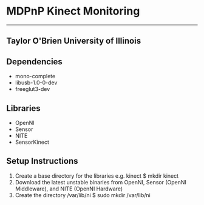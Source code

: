 # MDPnP Kinect Monitoring #
---------------------------
Taylor O'Brien
University of Illinois
---------------------------
## Dependencies ##

+ mono-complete
+ libusb-1.0-0-dev
+ freeglut3-dev

## Libraries ##

+ OpenNI
+ Sensor
+ NITE
+ SensorKinect

## Setup Instructions ##

1. Create a base directory for the libraries e.g. kinect
	$ mkdir kinect
2. Download the latest unstable binaries from OpenNI, Sensor (OpenNI Middleware), and NITE (OpenNI Hardware)
3. Create the directory /var/lib/ni
	$ sudo mkdir /var/lib/ni

